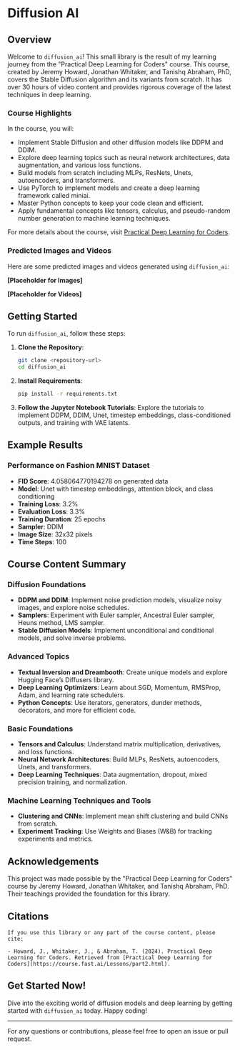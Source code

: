 # Diffusion AI

## Overview

Welcome to `diffusion_ai`! This small library is the result of my learning journey from the "Practical Deep Learning for Coders" course. This course, created by Jeremy Howard, Jonathan Whitaker, and Tanishq Abraham, PhD, covers the Stable Diffusion algorithm and its variants from scratch. It has over 30 hours of video content and provides rigorous coverage of the latest techniques in deep learning.

### Course Highlights

In the course, you will:
- Implement Stable Diffusion and other diffusion models like DDPM and DDIM.
- Explore deep learning topics such as neural network architectures, data augmentation, and various loss functions.
- Build models from scratch including MLPs, ResNets, Unets, autoencoders, and transformers.
- Use PyTorch to implement models and create a deep learning framework called miniai.
- Master Python concepts to keep your code clean and efficient.
- Apply fundamental concepts like tensors, calculus, and pseudo-random number generation to machine learning techniques.

For more details about the course, visit [Practical Deep Learning for Coders](https://course.fast.ai/Lessons/part2.html).

### Predicted Images and Videos

Here are some predicted images and videos generated using `diffusion_ai`:

**[Placeholder for Images]**

**[Placeholder for Videos]**

## Getting Started

To run `diffusion_ai`, follow these steps:

1. **Clone the Repository**:
   ```bash
   git clone <repository-url>
   cd diffusion_ai
   ```

2. **Install Requirements**:
   ```bash
   pip install -r requirements.txt
   ```

3. **Follow the Jupyter Notebook Tutorials**:
   Explore the tutorials to implement DDPM, DDIM, Unet, timestep embeddings, class-conditioned outputs, and training with VAE latents.

## Example Results

### Performance on Fashion MNIST Dataset

- **FID Score**: 4.058064770194278 on generated data
- **Model**: Unet with timestep embeddings, attention block, and class conditioning
- **Training Loss**: 3.2%
- **Evaluation Loss**: 3.3%
- **Training Duration**: 25 epochs
- **Sampler**: DDIM
- **Image Size**: 32x32 pixels
- **Time Steps**: 100

## Course Content Summary

### Diffusion Foundations
- **DDPM and DDIM**: Implement noise prediction models, visualize noisy images, and explore noise schedules.
- **Samplers**: Experiment with Euler sampler, Ancestral Euler sampler, Heuns method, LMS sampler.
- **Stable Diffusion Models**: Implement unconditional and conditional models, and solve inverse problems.

### Advanced Topics
- **Textual Inversion and Dreambooth**: Create unique models and explore Hugging Face’s Diffusers library.
- **Deep Learning Optimizers**: Learn about SGD, Momentum, RMSProp, Adam, and learning rate schedulers.
- **Python Concepts**: Use iterators, generators, dunder methods, decorators, and more for efficient code.

### Basic Foundations
- **Tensors and Calculus**: Understand matrix multiplication, derivatives, and loss functions.
- **Neural Network Architectures**: Build MLPs, ResNets, autoencoders, Unets, and transformers.
- **Deep Learning Techniques**: Data augmentation, dropout, mixed precision training, and normalization.

### Machine Learning Techniques and Tools
- **Clustering and CNNs**: Implement mean shift clustering and build CNNs from scratch.
- **Experiment Tracking**: Use Weights and Biases (W&B) for tracking experiments and metrics.

## Acknowledgements

This project was made possible by the "Practical Deep Learning for Coders" course by Jeremy Howard, Jonathan Whitaker, and Tanishq Abraham, PhD. Their teachings provided the foundation for this library.

## Citations
```ABA
If you use this library or any part of the course content, please cite:

- Howard, J., Whitaker, J., & Abraham, T. (2024). Practical Deep Learning for Coders. Retrieved from [Practical Deep Learning for Coders](https://course.fast.ai/Lessons/part2.html).
```
## Get Started Now!

Dive into the exciting world of diffusion models and deep learning by getting started with `diffusion_ai` today. Happy coding!

---

For any questions or contributions, please feel free to open an issue or pull request.
